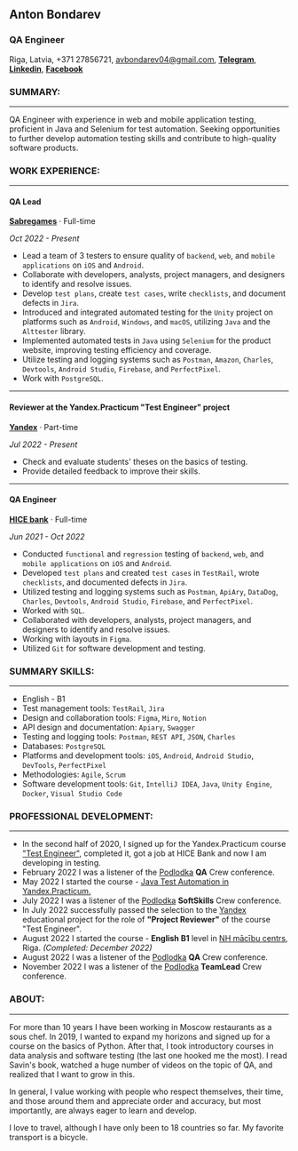 ## **Anton Bondarev**

### QA Engineer
Riga, Latvia, +371 27856721, avbondarev04@gmail.com, [**Telegram**](https://t.me/antonsbondarev), [**Linkedin**](https://www.linkedin.com/in/avbondarev/), [**Facebook**](https://www.facebook.com/avbondarev04)
### SUMMARY:

------------------------
QA Engineer with experience in web and mobile application testing, proficient in Java and Selenium for test automation. Seeking opportunities to further develop automation testing skills and contribute to high-quality software products.

### **WORK EXPERIENCE:**

------------------------
#### QA Lead
[**Sabregames**](https://www.sabregames.com/) · Full-time

*Oct 2022 - Present*
* Lead a team of 3 testers to ensure quality of `backend`, `web`, and `mobile applications` on `iOS` and `Android`.
* Collaborate with developers, analysts, project managers, and designers to identify and resolve issues.
* Develop `test plans`, create `test cases`, write `checklists`, and document defects in `Jira`.
* Introduced and integrated automated testing for the `Unity` project on platforms such as `Android`, `Windows`, and `macOS`, utilizing `Java` and the `Alttester` library.
* Implemented automated tests in `Java` using `Selenium` for the product website, improving testing efficiency and coverage.
* Utilize testing and logging systems such as `Postman`, `Amazon`, `Charles`, `Devtools`, `Android Studio`, `Firebase`, and `PerfectPixel`.
* Work with `PostgreSQL`.


------------------------
#### Reviewer at the Yandex.Practicum "Test Engineer" project
[**Yandex**](https://practicum.yandex.ru/qa-engineer/) · Part-time

*Jul 2022 - Present*
* Check and evaluate students' theses on the basics of testing.
* Provide detailed feedback to improve their skills.

--------------------------
#### QA Engineer
[**HICE bank**](https://hicebank.ru/) · Full-time

*Jun 2021 - Oct 2022*
* Conducted `functional` and `regression` testing of `backend`, `web`, and `mobile applications` on `iOS` and `Android`.
* Developed `test plans` and created `test cases` in `TestRail`, wrote `checklists`, and documented defects in `Jira`.
* Utilized testing and logging systems such as `Postman`, `ApiAry`, `DataDog`, `Charles`, `Devtools`, `Android Studio`, `Firebase`, and `PerfectPixel`.
* Worked with `SQL`. 
* Collaborated with developers, analysts, project managers, and designers to identify and resolve issues.
* Working with layouts in `Figma`.
* Utilized `Git` for software development and testing.
### **SUMMARY SKILLS:**

--------------------------
* English - B1
* Test management tools: `TestRail`, `Jira`
* Design and collaboration tools: `Figma`, `Miro`, `Notion`
* API design and documentation: `Apiary`, `Swagger`
* Testing and logging tools: `Postman`, `REST API`, `JSON`, `Charles`
* Databases: `PostgreSQL` 
* Platforms and development tools: `iOS`, `Android`, `Android Studio`, `DevTools`, `PerfectPixel`
* Methodologies: `Agile`, `Scrum`
* Software development tools: `Git`, `IntelliJ IDEA`, `Java`, `Unity Engine`, `Docker`, `Visual Studio Code`
### **PROFESSIONAL DEVELOPMENT:**

-------------------------
* In the second half of 2020, I signed up for the Yandex.Practicum course ["Test Engineer"](https://practicum.yandex.ru/qa-engineer/), completed it, got a job at HICE Bank and now I am developing in testing.
* February 2022 I was a listener of the [Podlodka](https://podlodka.io/) **QA** Crew conference.
* May 2022 I started the course - [Java Test Automation in Yandex.Practicum.](https://practicum.yandex.ru/qa-automation-engineer-java/)
* July 2022 I was a listener of the [Podlodka](https://podlodka.io/) **SoftSkills** Crew conference.
* In July 2022 successfully passed the selection to the [Yandex](https://practicum.yandex.ru/qa-engineer/) educational project for the role of **"Project Reviewer"** of the course "Test Engineer".
* August 2022 I started the course - **English B1** level in [NH mācību centrs](https://www.nh.lv/), Riga. *(Completed: December 2022)*
* August 2022 I was a listener of the [Podlodka](https://podlodka.io/) **QA** Crew conference.
* November 2022 I was a listener of the [Podlodka](https://podlodka.io/) **TeamLead** Crew conference.
### **ABOUT:**

---------------------------
For more than 10 years I have been working in Moscow restaurants as a sous chef. In 2019, I wanted to expand my horizons and signed up for a course on the basics of Python. After that, I took introductory courses in data analysis and software testing (the last one hooked me the most). I read Savin's book, watched a huge number of videos on the topic of QA, and realized that I want to grow in this.

In general, I value working with people who respect themselves, their time, and those around them and appreciate order and accuracy, but most importantly, are always eager to learn and develop.

I love to travel, although I have only been to 18 countries so far. My favorite transport is a bicycle.

